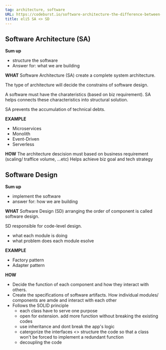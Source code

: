 ```yaml
---
tag: architecture, software
URL: https://codeburst.io/software-architecture-the-difference-between-architecture-and-design-7936abdd5830
title: eli5 SA <> SD
---
```


## Software Architecture (SA)
**Sum up**
- structure the software
- Answer for: what we are building

**WHAT**
Software Architecture (SA) 
create a complete system architecture. 

The type of architecture will decide the constrains of software design. 

A software must have the charateristics (based on biz requirement). SA helps connects these characteristics into structural solution. 

SA prevents the accumulation of technical debts.

**EXAMPLE**
- Microservices 
- Monolith
- Event-Driven
- Serverless

**HOW**
The architecture descision must based on business requirement (scaling/ traffice volume, ...etc) 
Helps achieve biz goal and tech strategy

## Software Design
**Sum up**
- implement the software
- answer for: how we are building

**WHAT**
Software Design (SD) arranging the order of component is called software design. 

SD responsible for code-level design. 
- what each module is doing
- what problem does each module esolve

**EXAMPLE**
- Factory pattern
- Adapter pattern

**HOW**
- Decide the function of each component and how they interact with others.
- Create the specifications of software artifacts. How individual modules/ components are amde and interact with each other
- Follows the SOLID principle
	- each class have to serve one purpose
	- open for extension. add more function without breaking the existing codes
	- use inheritance and dont break the app's logic
	- catergorize the interfaces <> structure the code so that a class won't be forced to implement a redundant function
	- decoupling the code 